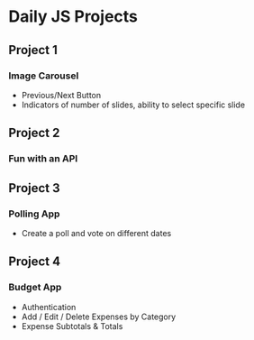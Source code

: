 # Daily JS Projects

## Project 1

### Image Carousel

* Previous/Next Button
* Indicators of number of slides, ability to select specific slide 

## Project 2

### Fun with an API

## Project 3

### Polling App

* Create a poll and vote on different dates

## Project 4

### Budget App

* Authentication
* Add / Edit / Delete Expenses by Category
* Expense Subtotals & Totals

